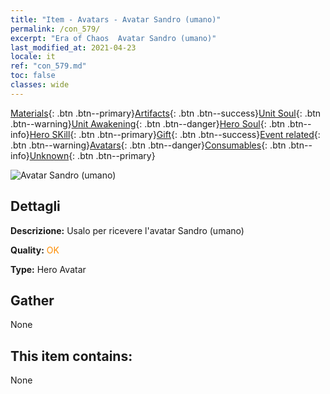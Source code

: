 ```yaml
---
title: "Item - Avatars - Avatar Sandro (umano)"
permalink: /con_579/
excerpt: "Era of Chaos  Avatar Sandro (umano)"
last_modified_at: 2021-04-23
locale: it
ref: "con_579.md"
toc: false
classes: wide
---
```

 [Materials](/ItemsIT/){: .btn .btn--primary}[Artifacts](/ItemsIT/Artifacts/){: .btn .btn--success}[Unit Soul](/ItemsIT/UnitSoul/){: .btn .btn--warning}[Unit Awakening](/ItemsIT/UnitAwakening/){: .btn .btn--danger}[Hero Soul](/ItemsIT/HeroSoul/){: .btn .btn--info}[Hero SKill](/ItemsIT/HeroSkill/){: .btn .btn--primary}[Gift](/ItemsIT/Gift/){: .btn .btn--success}[Event related](/ItemsIT/Events/){: .btn .btn--warning}[Avatars](/ItemsIT/Avatars/){: .btn .btn--danger}[Consumables](/ItemsIT/Consumables/){: .btn .btn--info}[Unknown](/ItemsIT/Unknown/){: .btn .btn--primary}

 ![Avatar Sandro (umano)](/images/h/h_HumanSandro1.jpg)

## Dettagli
 **Descrizione:** Usalo per ricevere l'avatar Sandro (umano)

 **Quality:** <span style="color: #FF8C00">OK</span>

 **Type:** Hero Avatar

## Gather

  None

## This item contains:

  None

